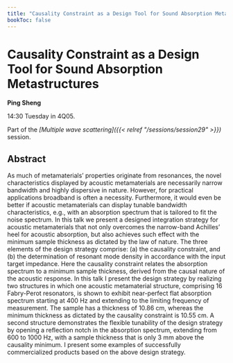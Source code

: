 ```yaml
---
title: "Causality Constraint as a Design Tool for Sound Absorption Metastructures"
bookToc: false
---
```


# Causality Constraint as a Design Tool for Sound Absorption Metastructures

**Ping Sheng**

14:30 Tuesday in 4Q05.

Part of the *[Multiple wave scattering]({{< relref "/sessions/session29" >}})* session.

## Abstract

As much of metamaterials’ properties originate from resonances, the novel characteristics displayed by acoustic metamaterials are necessarily narrow bandwidth and highly dispersive in nature. However, for practical applications broadband is often a necessity. Furthermore, it would even be better if acoustic metamaterials can display tunable bandwidth characteristics, e.g., with an absorption spectrum that is tailored to fit the noise spectrum. In this talk we present a designed integration strategy for acoustic metamaterials that not only overcomes the narrow-band Achilles’ heel for acoustic absorption, but also achieves such effect with the minimum sample thickness as dictated by the law of nature. The three elements of the design strategy comprise: (a) the causality constraint, and (b) the determination of resonant mode density in accordance with the input target impedance. Here the causality constraint relates the absorption spectrum to a minimum sample thickness, derived from the causal nature of the acoustic response. In this talk I present the design strategy by realizing two structures in which one acoustic metamaterial structure, comprising 16 Fabry-Perot resonators, is shown to exhibit near-perfect flat absorption spectrum starting at 400 Hz and extending to the limiting frequency of measurement. The sample has a thickness of 10.86 cm, whereas the minimum thickness as dictated by the causality constraint is 10.55 cm.   A second structure demonstrates the flexible tunability of the design strategy by opening a reflection notch in the absorption spectrum, extending from 600 to 1000 Hz, with a sample thickness that is only 3 mm above the causality minimum. I present some examples of successfully commercialized products based on the above design strategy.


